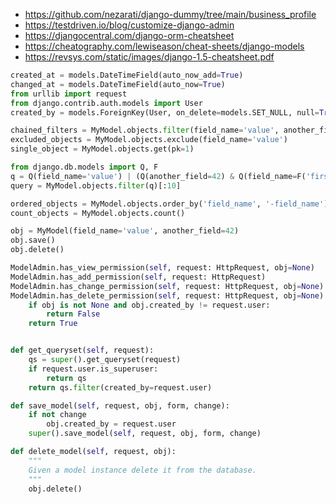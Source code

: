 - https://github.com/nezarati/django-dummy/tree/main/business_profile
- https://testdriven.io/blog/customize-django-admin
- https://djangocentral.com/django-orm-cheatsheet
- https://cheatography.com/lewiseason/cheat-sheets/django-models
- https://revsys.com/static/images/django-1.5-cheatsheet.pdf

```py
created_at = models.DateTimeField(auto_now_add=True)
changed_at = models.DateTimeField(auto_now=True)
from urllib import request
from django.contrib.auth.models import User
created_by = models.ForeignKey(User, on_delete=models.SET_NULL, null=True)

chained_filters = MyModel.objects.filter(field_name='value', another_field=42)
excluded_objects = MyModel.objects.exclude(field_name='value')
single_object = MyModel.objects.get(pk=1)

from django.db.models import Q, F
q = Q(field_name='value') | (Q(another_field=42) & Q(field_name=F('first_field__nested_field__year')))
query = MyModel.objects.filter(q)[:10]

ordered_objects = MyModel.objects.order_by('field_name', '-field_name')
count_objects = MyModel.objects.count()

obj = MyModel(field_name='value', another_field=42)
obj.save()
obj.delete()

ModelAdmin.has_view_permission(self, request: HttpRequest, obj=None)
ModelAdmin.has_add_permission(self, request: HttpRequest)
ModelAdmin.has_change_permission(self, request: HttpRequest, obj=None)
ModelAdmin.has_delete_permission(self, request: HttpRequest, obj=None)
    if obj is not None and obj.created_by != request.user:
        return False
    return True


def get_queryset(self, request):
    qs = super().get_queryset(request)
    if request.user.is_superuser:
        return qs
    return qs.filter(created_by=request.user)

def save_model(self, request, obj, form, change):
    if not change
        obj.created_by = request.user
    super().save_model(self, request, obj, form, change)

def delete_model(self, request, obj):
    """
    Given a model instance delete it from the database.
    """
    obj.delete()
```